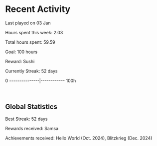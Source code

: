 # Recent Activity
Last played on 03 Jan  

Hours spent this week: 2.03  

Total hours spent: 59.59  

Goal: 100 hours  

Reward: Sushi  

Currently Streak: 52 days 

0 ---------------|------------ 100h  
<br><br>

## Global Statistics
Best Streak: 52 days

Rewards received: Samsa

Achievements received: Hello World (Oct. 2024), Blitzkrieg (Dec. 2024)
